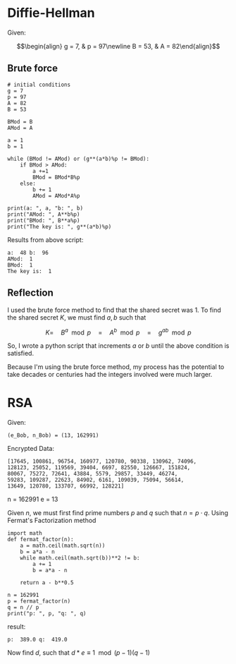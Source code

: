 Diffie-Hellman
==============
Given: 

$$\begin{align} g = 7, & p = 97\newline B = 53, & A = 82\end{align}$$

## Brute force 

```
# initial conditions
g = 7
p = 97
A = 82
B = 53

BMod = B
AMod = A

a = 1
b = 1

while (BMod != AMod) or (g**(a*b)%p != BMod): 
    if BMod > AMod: 
        a +=1
        BMod = BMod*B%p
    else: 
        b += 1
        AMod = AMod*A%p

print(a: ", a, "b: ", b)
print("AMod: ", A**b%p) 
print("BMod: ", B**a%p) 
print("The key is: ", g**(a*b)%p)
```
Results from above script: 
```
a:  48 b:  96
AMod:  1
BMod:  1
The key is:  1
```

## Reflection

I used the brute force method to find that the shared secret was 1. 
To find the shared secret $K$, we must find $a, b$ such that 

$$K =\quad B^a\mod p\quad =\quad A^b\mod p \quad=\quad g^{ab}\mod p$$

So, I wrote a python script that increments $a$ or $b$ until the above condition is satisfied.

Because I'm using the brute force method, my process has the potential to take decades or centuries had the integers involved were much larger. 

RSA
===
Given: 
```
(e_Bob, n_Bob) = (13, 162991)
```
Encrypted Data:
```
[17645, 100861, 96754, 160977, 120780, 90338, 130962, 74096,
128123, 25052, 119569, 39404, 6697, 82550, 126667, 151824,
80067, 75272, 72641, 43884, 5579, 29857, 33449, 46274,
59283, 109287, 22623, 84902, 6161, 109039, 75094, 56614,
13649, 120780, 133707, 66992, 128221]
```

n = 162991
e = 13 

Given $n$, we must first find prime numbers $p$ and $q$ such that $n = p \cdot q$.
Using Fermat's Factorization method
```
import math
def fermat_factor(n):
    a = math.ceil(math.sqrt(n))
    b = a*a - n
    while math.ceil(math.sqrt(b))**2 != b: 
        a += 1
        b = a*a - n

    return a - b**0.5 

n = 162991
p = fermat_factor(n)
q = n // p 
print("p: ", p, "q: ", q)
```

result:
```
p:  389.0 q:  419.0
```

Now find $d$, such that  $d * e \equiv 1 \mod (p - 1)(q-1)$

